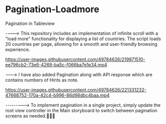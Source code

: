 # Pagination-Loadmore
Pagination in Tableview

---->  This repository includes an implementation of infinite scroll with a "load more" functionality for displaying a list of countries. The script loads        20 countries per page, allowing for a smooth and user-friendly browsing experience.



https://user-images.githubusercontent.com/49784626/219971510-ee796cb2-73e6-4269-ba5c-f066ba7e1e34.mp4



--->  I have also added Pagination along with API response which are contains numbers of Hints as note.



https://user-images.githubusercontent.com/49784626/221331232-47668752-170a-42c4-b996-86d98dbc4baa.mp4




---------> To implement pagination in a single project, simply update the root view controller in the Main storyboard to switch between pagination screens as needed.🙌🏻🍾
